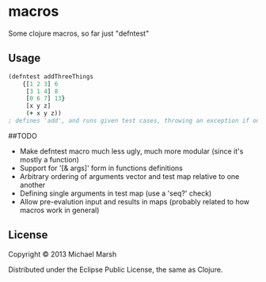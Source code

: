 # macros

Some clojure macros, so far just "defntest"

## Usage

```clojure
(defntest addThreeThings
    {[1 2 3] 6
     [3 1 4] 8
     [0 6 7] 13}
     [x y z]
     (+ x y z))
; defines 'add', and runs given test cases, throwing an exception if one doesn't pass
```
##TODO
* Make defntest macro much less ugly, much more modular (since it's mostly a function)
* Support for '[& args]' form in functions definitions
* Arbitrary ordering of arguments vector and test map relative to one another
* Defining single arguments in test map (use a 'seq?' check)
* Allow pre-evalution input and results in maps (probably related to how macros work in general)

## License

Copyright © 2013 Michael Marsh

Distributed under the Eclipse Public License, the same as Clojure.